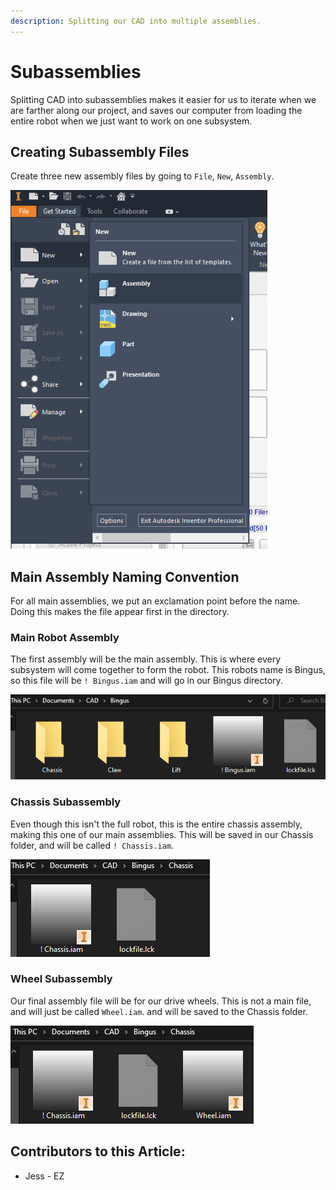 ```yaml
---
description: Splitting our CAD into multiple assemblies.
---
```


# Subassemblies

Splitting CAD into subassemblies makes it easier for us to iterate when we are farther along our project, and saves our computer from loading the entire robot when we just want to work on one subsystem. 

## Creating Subassembly Files

Create three new assembly files by going to `File`, `New`, `Assembly`. 

![New Assembly ](../../../.gitbook/assets/image%20%2866%29.png)

## Main Assembly Naming Convention

For all main assemblies, we put an exclamation point before the name.  Doing this makes the file appear first in the directory. 

### Main Robot Assembly

The first assembly will be the main assembly.  This is where every subsystem will come together to form the robot.  This robots name is Bingus, so this file will be `! Bingus.iam` and will go in our Bingus directory. 

![Bingus Assembly File](../../../.gitbook/assets/image%20%28104%29.png)

### Chassis Subassembly 

Even though this isn't the full robot, this is the entire chassis assembly, making this one of our main assemblies.  This will be saved in our Chassis folder, and will be called `! Chassis.iam`. 

![Chassis Assembly File](../../../.gitbook/assets/image%20%2898%29.png)

### Wheel Subassembly

Our final assembly file will be for our drive wheels.  This is not a main file, and will just be called `Wheel.iam`. and will be saved to the Chassis folder. 

![Wheel Subassembly File](../../../.gitbook/assets/image%20%28150%29.png)



## Contributors to this Article:

* Jess - EZ

